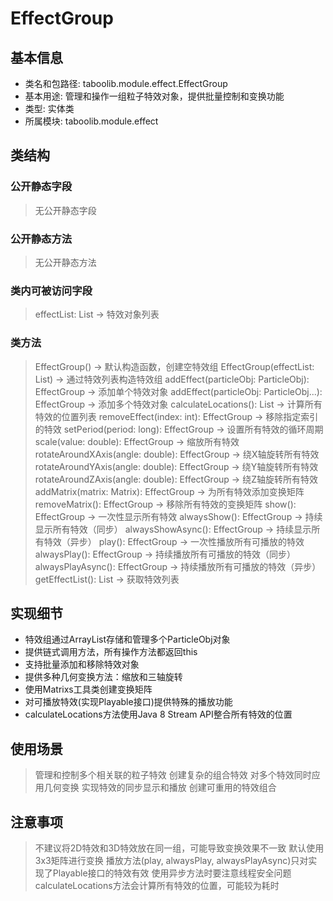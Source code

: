 # EffectGroup

## 基本信息
- 类名和包路径: taboolib.module.effect.EffectGroup
- 基本用途: 管理和操作一组粒子特效对象，提供批量控制和变换功能
- 类型: 实体类
- 所属模块: taboolib.module.effect

## 类结构

### 公开静态字段
> 无公开静态字段

### 公开静态方法
> 无公开静态方法

### 类内可被访问字段
> effectList: List<ParticleObj> -> 特效对象列表

### 类方法
> EffectGroup() -> 默认构造函数，创建空特效组
> EffectGroup(effectList: List<ParticleObj>) -> 通过特效列表构造特效组
> addEffect(particleObj: ParticleObj): EffectGroup -> 添加单个特效对象
> addEffect(particleObj: ParticleObj...): EffectGroup -> 添加多个特效对象
> calculateLocations(): List<Location> -> 计算所有特效的位置列表
> removeEffect(index: int): EffectGroup -> 移除指定索引的特效
> setPeriod(period: long): EffectGroup -> 设置所有特效的循环周期
> scale(value: double): EffectGroup -> 缩放所有特效
> rotateAroundXAxis(angle: double): EffectGroup -> 绕X轴旋转所有特效
> rotateAroundYAxis(angle: double): EffectGroup -> 绕Y轴旋转所有特效
> rotateAroundZAxis(angle: double): EffectGroup -> 绕Z轴旋转所有特效
> addMatrix(matrix: Matrix): EffectGroup -> 为所有特效添加变换矩阵
> removeMatrix(): EffectGroup -> 移除所有特效的变换矩阵
> show(): EffectGroup -> 一次性显示所有特效
> alwaysShow(): EffectGroup -> 持续显示所有特效（同步）
> alwaysShowAsync(): EffectGroup -> 持续显示所有特效（异步）
> play(): EffectGroup -> 一次性播放所有可播放的特效
> alwaysPlay(): EffectGroup -> 持续播放所有可播放的特效（同步）
> alwaysPlayAsync(): EffectGroup -> 持续播放所有可播放的特效（异步）
> getEffectList(): List<ParticleObj> -> 获取特效列表

## 实现细节
- 特效组通过ArrayList存储和管理多个ParticleObj对象
- 提供链式调用方法，所有操作方法都返回this
- 支持批量添加和移除特效对象
- 提供多种几何变换方法：缩放和三轴旋转
- 使用Matrixs工具类创建变换矩阵
- 对可播放特效(实现Playable接口)提供特殊的播放功能
- calculateLocations方法使用Java 8 Stream API整合所有特效的位置

## 使用场景
> 管理和控制多个相关联的粒子特效
> 创建复杂的组合特效
> 对多个特效同时应用几何变换
> 实现特效的同步显示和播放
> 创建可重用的特效组合

## 注意事项
> 不建议将2D特效和3D特效放在同一组，可能导致变换效果不一致
> 默认使用3x3矩阵进行变换
> 播放方法(play, alwaysPlay, alwaysPlayAsync)只对实现了Playable接口的特效有效
> 使用异步方法时要注意线程安全问题
> calculateLocations方法会计算所有特效的位置，可能较为耗时

